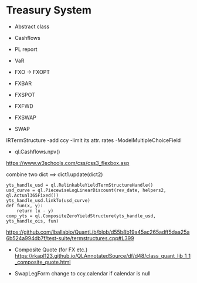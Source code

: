 # Treasury System

* Abstract class
* Cashflows
* PL report
* VaR

* FXO -> FXOPT
* FXBAR
* FXSPOT
* FXFWD
* FXSWAP
* SWAP


IRTermStructure
-add ccy
-limit its attr. rates
-ModelMultipleChoiceField
* ql.Cashflows.npv()

https://www.w3schools.com/css/css3_flexbox.asp

combine two dict ==> dict1.update(dict2)

    yts_handle_usd = ql.RelinkableYieldTermStructureHandle()
    usd_curve = ql.PiecewiseLogLinearDiscount(rev_date, helpers2, ql.Actual365Fixed())
    yts_handle_usd.linkTo(usd_curve)
    def fun(x, y):
        return (x - y)
    comp_yts = ql.CompositeZeroYieldStructure(yts_handle_usd, yts_handle_ois, fun)

https://github.com/lballabio/QuantLib/blob/d55b8b19a45ac265adff5daa25a6b524a994db7f/test-suite/termstructures.cpp#L399

* Composite Quote (for FX etc.)
https://rkapl123.github.io/QLAnnotatedSource/df/d48/class_quant_lib_1_1_composite_quote.html

* SwapLegForm change to ccy.calendar if calendar is null
